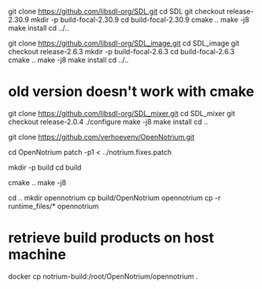 git clone https://github.com/libsdl-org/SDL.git
cd SDL
git checkout release-2.30.9
mkdir -p build-focal-2.30.9
cd build-focal-2.30.9
cmake ..
make -j8
make install
cd ../..

git clone https://github.com/libsdl-org/SDL_image.git
cd SDL_image
git checkout release-2.6.3
mkdir -p build-focal-2.6.3
cd build-focal-2.6.3
cmake ..
make -j8
make install
cd ../..

# old version doesn't work with cmake
git clone https://github.com/libsdl-org/SDL_mixer.git
cd SDL_mixer
git checkout release-2.0.4
./configure
make -j8
make install
cd ..

git clone https://github.com/verhoevenv/OpenNotrium.git

cd OpenNotrium
patch -p1 < ../notrium.fixes.patch

mkdir -p build
cd build

cmake ..
make -j8

cd ..
mkdir opennotrium
cp build/OpenNotrium opennotrium
cp -r runtime_files/* opennotrium

# retrieve build products on host machine
docker cp notrium-build:/root/OpenNotrium/opennotrium .
